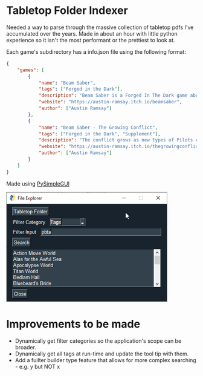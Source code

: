 # Tabletop Folder Indexer
Needed a way to parse through the massive collection of tabletop pdfs I've accumulated over the years.
Made in about an hour with little python experience so it isn't the most performant or the prettiest to look at.

Each game's subdirectory has a info.json file using the following format:
```json
{
    "games": [
        {
            "name": "Beam Saber",
            "tags": ["Forged in the Dark"],
            "description": "Beam Saber is a Forged In The Dark game about the pilots of powerful machines in a war that dominates every facet of life. They are trying to do their part, then get out physically and mentally intact. The organizations that perpetuate The War throughout all of known space are too incomprehensibly huge to take down. There is no “winning” The War, there is only surviving it. Hopefully you can help others get out too.",
            "website": "https://austin-ramsay.itch.io/beamsaber",
            "author": ["Austin Ramsay"]
        },
        {
            "name": "Beam Saber - The Growing Conflict",
            "tags": ["Forged in the Dark", "Supplement"],
            "description": "The conflict grows as new types of Pilots emerge, new types of Squads appear, and new Factions are born! This supplement for Beam Saber features new ways to play including 6 new Pilot playbooks, 2 new Squad playbooks, and rules for forming and managing a Faction.",
            "website": "https://austin-ramsay.itch.io/thegrowingconflict",
            "author": ["Austin Ramsay"]
        }
    ]
}
```
Made using [PySimpleGUI](https://pypi.org/project/PySimpleGUI/)

![Screenshot](python_WknjX34hs7.png)

# Improvements to be made
* Dynamically get filter categories so the application's scope can be broader.
* Dynamically get all tags at run-time and update the tool tip with them.
* Add a fuilter builder type feature that allows for more complex searching - e.g. y but NOT x
